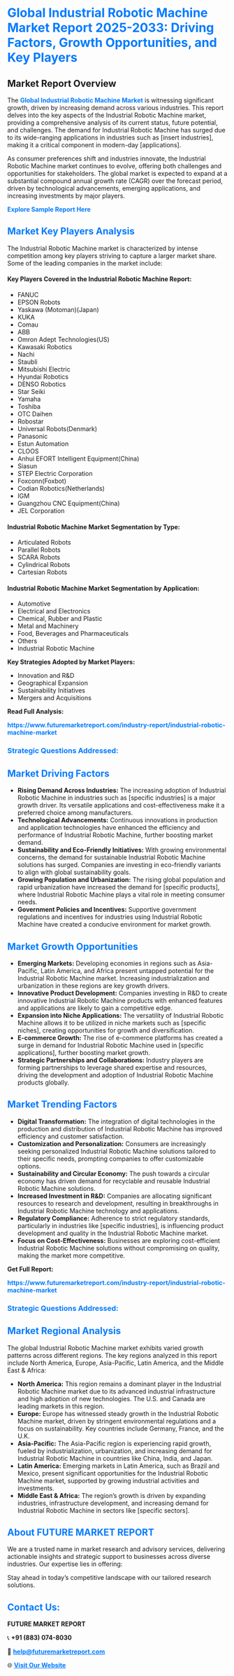 <h1 style="color: #007BFF;">Global Industrial Robotic Machine Market Report 2025-2033: Driving Factors, Growth Opportunities, and Key Players</h1>

<section id="overview">
<h2>Market Report Overview</h2>
<p>The <a href="https://www.futuremarketreport.com/industry-report/industrial-robotic-machine-market" style="color: #007BFF; text-decoration: none;"><strong>Global Industrial Robotic Machine Market</strong></a> is witnessing significant growth, driven by increasing demand across various industries. This report delves into the key aspects of the Industrial Robotic Machine market, providing a comprehensive analysis of its current status, future potential, and challenges. The demand for Industrial Robotic Machine has surged due to its wide-ranging applications in industries such as [insert industries], making it a critical component in modern-day [applications].</p>
<p>As consumer preferences shift and industries innovate, the Industrial Robotic Machine market continues to evolve, offering both challenges and opportunities for stakeholders. The global market is expected to expand at a substantial compound annual growth rate (CAGR) over the forecast period, driven by technological advancements, emerging applications, and increasing investments by major players.</p>
</section>

<section id="overview">
<p><a href="https://www.futuremarketreport.com/request-sample/reportId=128199" style="color: #007BFF; text-decoration: none;"><strong>Explore Sample Report Here</strong></a></p>
</section>

<section id="key-players">
<h2 style="color: #007BFF;">Market Key Players Analysis</h2>
<p>The Industrial Robotic Machine market is characterized by intense competition among key players striving to capture a larger market share. Some of the leading companies in the market include:</p>
<h4>Key Players Covered in the Industrial Robotic Machine Report:</h4>
<ul><li>FANUC</li><li>EPSON Robots</li><li>Yaskawa (Motoman)(Japan)</li><li>KUKA</li><li>Comau</li><li>ABB</li><li>Omron Adept Technologies(US)</li><li>Kawasaki Robotics</li><li>Nachi</li><li>Staubli</li><li>Mitsubishi Electric</li><li>Hyundai Robotics</li><li>DENSO Robotics</li><li>Star Seiki</li><li>Yamaha</li><li>Toshiba</li><li>OTC Daihen</li><li>Robostar</li><li>Universal Robots(Denmark)</li><li>Panasonic</li><li>Estun Automation</li><li>CLOOS</li><li>Anhui EFORT Intelligent Equipment(China)</li><li>Siasun</li><li>STEP Electric Corporation</li><li>Foxconn(Foxbot)</li><li>Codian Robotics(Netherlands)</li><li>IGM</li><li>Guangzhou CNC Equipment(China)</li><li>JEL Corporation</li></ul>
<h4>Industrial Robotic Machine Market Segmentation by Type:</h4>
<ul><li>Articulated Robots</li><li>Parallel Robots</li><li>SCARA Robots</li><li>Cylindrical Robots</li><li>Cartesian Robots</li></ul>

<h4>Industrial Robotic Machine Market Segmentation by Application:</h4>
<ul><li>Automotive</li><li>Electrical and Electronics</li><li>Chemical, Rubber and Plastic</li><li>Metal and Machinery</li><li>Food, Beverages and Pharmaceuticals</li><li>Others</li><li>Industrial Robotic Machine</li></ul>
<p><strong>Key Strategies Adopted by Market Players:</strong></p>
<ul>
<li>Innovation and R&D</li>
<li>Geographical Expansion</li>
<li>Sustainability Initiatives</li>
<li>Mergers and Acquisitions</li>
</ul>
</section>

<section>
<p><strong>Read Full Analysis: </strong></p><a href="https://www.futuremarketreport.com/industry-report/industrial-robotic-machine-market" style="color: #007BFF; text-decoration: none;"><strong>https://www.futuremarketreport.com/industry-report/industrial-robotic-machine-market</strong></a>
<h3 style="color: #007BFF;">Strategic Questions Addressed:</h3>
</section>

<section id="driving-factors">
<h2 style="color: #007BFF;">Market Driving Factors</h2>
<ul>
<li><strong>Rising Demand Across Industries:</strong> The increasing adoption of Industrial Robotic Machine in industries such as [specific industries] is a major growth driver. Its versatile applications and cost-effectiveness make it a preferred choice among manufacturers.</li>
<li><strong>Technological Advancements:</strong> Continuous innovations in production and application technologies have enhanced the efficiency and performance of Industrial Robotic Machine, further boosting market demand.</li>
<li><strong>Sustainability and Eco-Friendly Initiatives:</strong> With growing environmental concerns, the demand for sustainable Industrial Robotic Machine solutions has surged. Companies are investing in eco-friendly variants to align with global sustainability goals.</li>
<li><strong>Growing Population and Urbanization:</strong> The rising global population and rapid urbanization have increased the demand for [specific products], where Industrial Robotic Machine plays a vital role in meeting consumer needs.</li>
<li><strong>Government Policies and Incentives:</strong> Supportive government regulations and incentives for industries using Industrial Robotic Machine have created a conducive environment for market growth.</li>
</ul>
</section>

<section id="growth-opportunities">
<h2 style="color: #007BFF;">Market Growth Opportunities</h2>
<ul>
<li><strong>Emerging Markets:</strong> Developing economies in regions such as Asia-Pacific, Latin America, and Africa present untapped potential for the Industrial Robotic Machine market. Increasing industrialization and urbanization in these regions are key growth drivers.</li>
<li><strong>Innovative Product Development:</strong> Companies investing in R&D to create innovative Industrial Robotic Machine products with enhanced features and applications are likely to gain a competitive edge.</li>
<li><strong>Expansion into Niche Applications:</strong> The versatility of Industrial Robotic Machine allows it to be utilized in niche markets such as [specific niches], creating opportunities for growth and diversification.</li>
<li><strong>E-commerce Growth:</strong> The rise of e-commerce platforms has created a surge in demand for Industrial Robotic Machine used in [specific applications], further boosting market growth.</li>
<li><strong>Strategic Partnerships and Collaborations:</strong> Industry players are forming partnerships to leverage shared expertise and resources, driving the development and adoption of Industrial Robotic Machine products globally.</li>
</ul>
</section>

<section id="trending-factors">
<h2 style="color: #007BFF;">Market Trending Factors</h2>
<ul>
<li><strong>Digital Transformation:</strong> The integration of digital technologies in the production and distribution of Industrial Robotic Machine has improved efficiency and customer satisfaction.</li>
<li><strong>Customization and Personalization:</strong> Consumers are increasingly seeking personalized Industrial Robotic Machine solutions tailored to their specific needs, prompting companies to offer customizable options.</li>
<li><strong>Sustainability and Circular Economy:</strong> The push towards a circular economy has driven demand for recyclable and reusable Industrial Robotic Machine solutions.</li>
<li><strong>Increased Investment in R&D:</strong> Companies are allocating significant resources to research and development, resulting in breakthroughs in Industrial Robotic Machine technology and applications.</li>
<li><strong>Regulatory Compliance:</strong> Adherence to strict regulatory standards, particularly in industries like [specific industries], is influencing product development and quality in the Industrial Robotic Machine market.</li>
<li><strong>Focus on Cost-Effectiveness:</strong> Businesses are exploring cost-efficient Industrial Robotic Machine solutions without compromising on quality, making the market more competitive.</li>
</ul>
</section>

<section>
<p><strong>Get Full Report: </strong></p><a href="https://www.futuremarketreport.com/industry-report/industrial-robotic-machine-market" style="color: #007BFF; text-decoration: none;"><strong>https://www.futuremarketreport.com/industry-report/industrial-robotic-machine-market</strong></a>
<h3 style="color: #007BFF;">Strategic Questions Addressed:</h3>
</section>


<section id="regional-analysis">
<h2 style="color: #007BFF;">Market Regional Analysis</h2>
<p>The global Industrial Robotic Machine market exhibits varied growth patterns across different regions. The key regions analyzed in this report include North America, Europe, Asia-Pacific, Latin America, and the Middle East & Africa:</p>
<ul>
<li><strong>North America:</strong> This region remains a dominant player in the Industrial Robotic Machine market due to its advanced industrial infrastructure and high adoption of new technologies. The U.S. and Canada are leading markets in this region.</li>
<li><strong>Europe:</strong> Europe has witnessed steady growth in the Industrial Robotic Machine market, driven by stringent environmental regulations and a focus on sustainability. Key countries include Germany, France, and the U.K.</li>
<li><strong>Asia-Pacific:</strong> The Asia-Pacific region is experiencing rapid growth, fueled by industrialization, urbanization, and increasing demand for Industrial Robotic Machine in countries like China, India, and Japan.</li>
<li><strong>Latin America:</strong> Emerging markets in Latin America, such as Brazil and Mexico, present significant opportunities for the Industrial Robotic Machine market, supported by growing industrial activities and investments.</li>
<li><strong>Middle East & Africa:</strong> The region’s growth is driven by expanding industries, infrastructure development, and increasing demand for Industrial Robotic Machine in sectors like [specific sectors].</li>
</ul>
</section>

<footer>
<h2 style="color: #007BFF;">About FUTURE MARKET REPORT</h2>
<p>We are a trusted name in market research and advisory services, delivering actionable insights and strategic support to businesses across diverse industries. Our expertise lies in offering:</p>

<p>Stay ahead in today’s competitive landscape with our tailored research solutions.</p>

<h2 style="color: #007BFF;">Contact Us:</h2>
<p><strong>FUTURE MARKET REPORT</strong></p>
<p>📞 <strong>+91 (883) 074-8030</strong></p>
<p>📧 <strong><a href="mailto:help@futuremarketreport.com" style="color: #007BFF;">help@futuremarketreport.com</a></strong></p>
<p>🌐 <strong><a href="https://www.futuremarketreport.com/" style="color: #007BFF;">Visit Our Website</a></strong></p>
</footer>